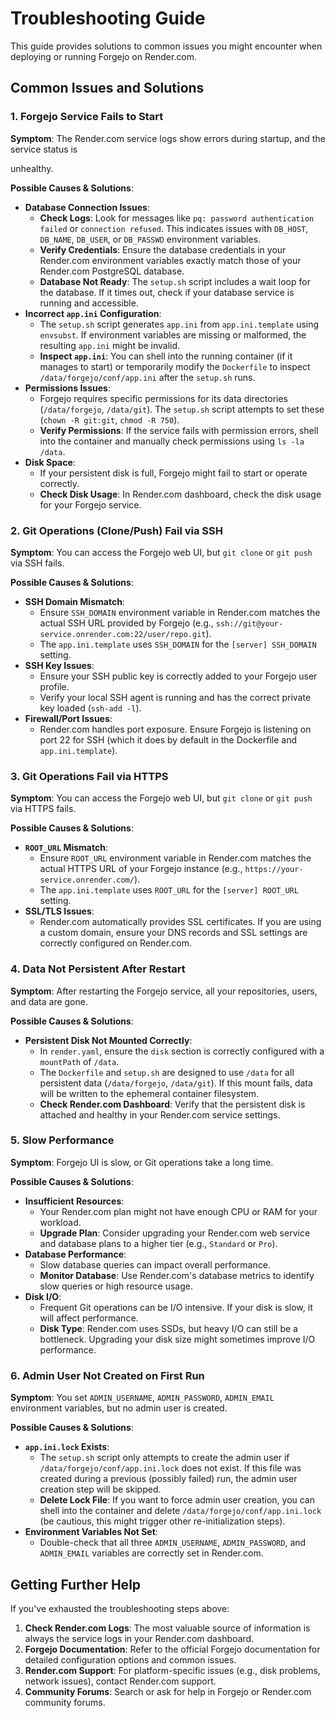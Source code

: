 
# Troubleshooting Guide

This guide provides solutions to common issues you might encounter when deploying or running Forgejo on Render.com.

## Common Issues and Solutions

### 1. Forgejo Service Fails to Start

**Symptom**: The Render.com service logs show errors during startup, and the service status is 


unhealthy.

**Possible Causes & Solutions**:
-   **Database Connection Issues**: 
    -   **Check Logs**: Look for messages like `pq: password authentication failed` or `connection refused`. This indicates issues with `DB_HOST`, `DB_NAME`, `DB_USER`, or `DB_PASSWD` environment variables.
    -   **Verify Credentials**: Ensure the database credentials in your Render.com environment variables exactly match those of your Render.com PostgreSQL database.
    -   **Database Not Ready**: The `setup.sh` script includes a wait loop for the database. If it times out, check if your database service is running and accessible.
-   **Incorrect `app.ini` Configuration**: 
    -   The `setup.sh` script generates `app.ini` from `app.ini.template` using `envsubst`. If environment variables are missing or malformed, the resulting `app.ini` might be invalid.
    -   **Inspect `app.ini`**: You can shell into the running container (if it manages to start) or temporarily modify the `Dockerfile` to inspect `/data/forgejo/conf/app.ini` after the `setup.sh` runs.
-   **Permissions Issues**: 
    -   Forgejo requires specific permissions for its data directories (`/data/forgejo`, `/data/git`). The `setup.sh` script attempts to set these (`chown -R git:git`, `chmod -R 750`).
    -   **Verify Permissions**: If the service fails with permission errors, shell into the container and manually check permissions using `ls -la /data`.
-   **Disk Space**: 
    -   If your persistent disk is full, Forgejo might fail to start or operate correctly.
    -   **Check Disk Usage**: In Render.com dashboard, check the disk usage for your Forgejo service.

### 2. Git Operations (Clone/Push) Fail via SSH

**Symptom**: You can access the Forgejo web UI, but `git clone` or `git push` via SSH fails.

**Possible Causes & Solutions**:
-   **SSH Domain Mismatch**: 
    -   Ensure `SSH_DOMAIN` environment variable in Render.com matches the actual SSH URL provided by Forgejo (e.g., `ssh://git@your-service.onrender.com:22/user/repo.git`).
    -   The `app.ini.template` uses `SSH_DOMAIN` for the `[server] SSH_DOMAIN` setting.
-   **SSH Key Issues**: 
    -   Ensure your SSH public key is correctly added to your Forgejo user profile.
    -   Verify your local SSH agent is running and has the correct private key loaded (`ssh-add -l`).
-   **Firewall/Port Issues**: 
    -   Render.com handles port exposure. Ensure Forgejo is listening on port 22 for SSH (which it does by default in the Dockerfile and `app.ini.template`).

### 3. Git Operations Fail via HTTPS

**Symptom**: You can access the Forgejo web UI, but `git clone` or `git push` via HTTPS fails.

**Possible Causes & Solutions**:
-   **`ROOT_URL` Mismatch**: 
    -   Ensure `ROOT_URL` environment variable in Render.com matches the actual HTTPS URL of your Forgejo instance (e.g., `https://your-service.onrender.com/`).
    -   The `app.ini.template` uses `ROOT_URL` for the `[server] ROOT_URL` setting.
-   **SSL/TLS Issues**: 
    -   Render.com automatically provides SSL certificates. If you are using a custom domain, ensure your DNS records and SSL settings are correctly configured on Render.com.

### 4. Data Not Persistent After Restart

**Symptom**: After restarting the Forgejo service, all your repositories, users, and data are gone.

**Possible Causes & Solutions**:
-   **Persistent Disk Not Mounted Correctly**: 
    -   In `render.yaml`, ensure the `disk` section is correctly configured with a `mountPath` of `/data`.
    -   The `Dockerfile` and `setup.sh` are designed to use `/data` for all persistent data (`/data/forgejo`, `/data/git`). If this mount fails, data will be written to the ephemeral container filesystem.
    -   **Check Render.com Dashboard**: Verify that the persistent disk is attached and healthy in your Render.com service settings.

### 5. Slow Performance

**Symptom**: Forgejo UI is slow, or Git operations take a long time.

**Possible Causes & Solutions**:
-   **Insufficient Resources**: 
    -   Your Render.com plan might not have enough CPU or RAM for your workload.
    -   **Upgrade Plan**: Consider upgrading your Render.com web service and database plans to a higher tier (e.g., `Standard` or `Pro`).
-   **Database Performance**: 
    -   Slow database queries can impact overall performance.
    -   **Monitor Database**: Use Render.com's database metrics to identify slow queries or high resource usage.
-   **Disk I/O**: 
    -   Frequent Git operations can be I/O intensive. If your disk is slow, it will affect performance.
    -   **Disk Type**: Render.com uses SSDs, but heavy I/O can still be a bottleneck. Upgrading your disk size might sometimes improve I/O performance.

### 6. Admin User Not Created on First Run

**Symptom**: You set `ADMIN_USERNAME`, `ADMIN_PASSWORD`, `ADMIN_EMAIL` environment variables, but no admin user is created.

**Possible Causes & Solutions**:
-   **`app.ini.lock` Exists**: 
    -   The `setup.sh` script only attempts to create the admin user if `/data/forgejo/conf/app.ini.lock` does not exist. If this file was created during a previous (possibly failed) run, the admin user creation step will be skipped.
    -   **Delete Lock File**: If you want to force admin user creation, you can shell into the container and delete `/data/forgejo/conf/app.ini.lock` (be cautious, this might trigger other re-initialization steps).
-   **Environment Variables Not Set**: 
    -   Double-check that all three `ADMIN_USERNAME`, `ADMIN_PASSWORD`, and `ADMIN_EMAIL` variables are correctly set in Render.com.

## Getting Further Help

If you've exhausted the troubleshooting steps above:

1.  **Check Render.com Logs**: The most valuable source of information is always the service logs in your Render.com dashboard.
2.  **Forgejo Documentation**: Refer to the official Forgejo documentation for detailed configuration options and common issues.
3.  **Render.com Support**: For platform-specific issues (e.g., disk problems, network issues), contact Render.com support.
4.  **Community Forums**: Search or ask for help in Forgejo or Render.com community forums.

